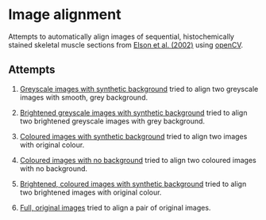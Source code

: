 # Image alignment
Attempts to automatically align images of sequential, histochemically stained skeletal muscle sections from [Elson et al. (2002)](https://sci-hub.mksa.top/10.1016/s0960-8966(02)00047-0) using [openCV](https://opencv.org/).

## Attempts
1. [Greyscale images with synthetic background](./greybackground.md) tried to align two greyscale images with smooth, grey background. 

2. [Brightened greyscale images with synthetic background](./brightened.md) tried to align two brightened greyscale images with grey background.

3. [Coloured images with synthetic background](./original_colour.md) tried to align two images with original colour.

4. [Coloured images with no background](./colour_nobackground.md) tried to align two coloured images with no background.

5. [Brightened, coloured images with synthetic background](colour_brighten.md) tried to align two brightened images with original colour.

6. [Full, original images](full_images.md) tried to align a pair of original images.